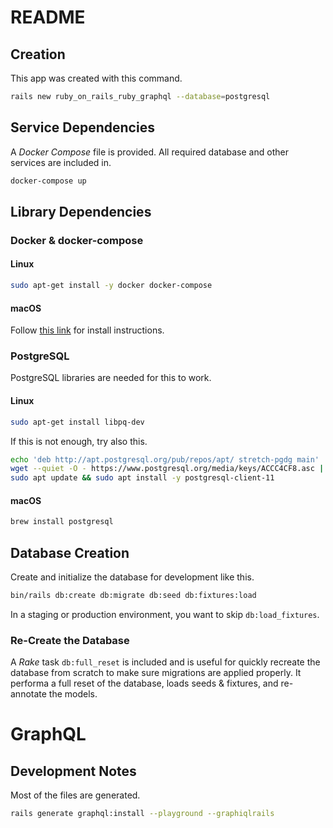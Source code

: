 # README

## Creation

This app was created with this command.

```bash
rails new ruby_on_rails_ruby_graphql --database=postgresql
```

## Service Dependencies

A _Docker Compose_ file is provided. All required database and other
services are included in.

```bash
docker-compose up
```

## Library Dependencies

### Docker & docker-compose

#### Linux

```bash
sudo apt-get install -y docker docker-compose
```

#### macOS

Follow [this link](https://docs.docker.com/docker-for-mac/install/) for install instructions.

### PostgreSQL

PostgreSQL libraries are needed for this to work.

#### Linux

```bash
sudo apt-get install libpq-dev
```

If this is not enough, try also this.

```bash
echo 'deb http://apt.postgresql.org/pub/repos/apt/ stretch-pgdg main' | sudo tee /etc/apt/sources.list.d/pgdg.list
wget --quiet -O - https://www.postgresql.org/media/keys/ACCC4CF8.asc | sudo apt-key add -
sudo apt update && sudo apt install -y postgresql-client-11
```

#### macOS

```bash
brew install postgresql
```

## Database Creation

Create and initialize the database for development like this.

```bash
bin/rails db:create db:migrate db:seed db:fixtures:load
```

In a staging or production environment, you want to skip `db:load_fixtures`.

### Re-Create the Database

A _Rake_ task `db:full_reset` is included and is useful for quickly recreate
the database from scratch to make sure migrations are applied properly. It performa
a full reset of the database, loads seeds & fixtures, and re-annotate the models.

# GraphQL

## Development Notes

Most of the files are generated.

```bash
rails generate graphql:install --playground --graphiqlrails
```
